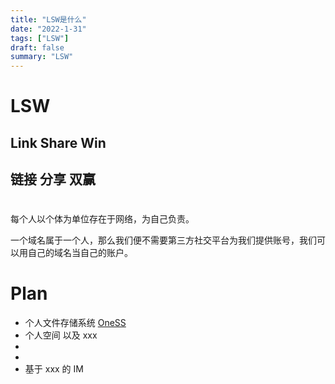 ```yaml
---
title: "LSW是什么"
date: "2022-1-31"
tags: ["LSW"]
draft: false
summary: "LSW"
---
```


# LSW

## Link Share Win

## 链接 分享 双赢

#

每个人以个体为单位存在于网络，为自己负责。

一个域名属于一个人，那么我们便不需要第三方社交平台为我们提供账号，我们可以用自己的域名当自己的账户。

# Plan

- 个人文件存储系统 [OneSS](https://github.com/Tualin14/OneSS)
- 个人空间 以及 xxx
-
-
- 基于 xxx 的 IM
